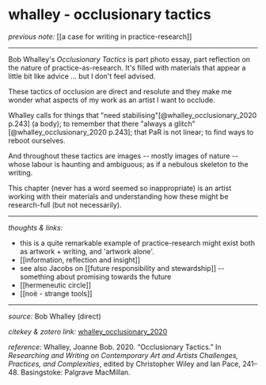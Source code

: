 # whalley - occlusionary tactics 

_previous note:_ [[a case for writing in practice-research]]

---

Bob Whalley's _Occlusionary Tactics_ is part photo essay, part reflection on the nature of practice-as-research. It's filled with materials that appear a little bit like advice ... but I don't feel advised.

These tactics of occlusion are direct and resolute and they make me wonder what aspects of my work as an artist I want to occlude. 

Whalley calls for things that "need stabilising"[@whalley_occlusionary_2020 p.243] (a body); to remember that there "always a glitch" [@whalley_occlusionary_2020 p.243]; that PaR is not linear; to find ways to reboot ourselves.

And throughout these tactics are images -- mostly images of nature -- whose labour is haunting and ambiguous; as if a nebulous skeleton to the writing. 

This chapter (never has a word seemed so inappropriate) is an artist working with their materials and understanding how these might be research-full (but not necessarily). 



---

_thoughts & links:_

- this is a quite remarkable example of practice-research might exist both as artwork + writing, and 'artwork alone'. 
- [[information, reflection and insight]]
- see also Jacobs on [[future responsibility and stewardship]] -- something about promising towards the future
- [[hermeneutic circle]]
- [[noë - strange tools]]

---

_source:_ Bob Whalley (direct)

_citekey & zotero link:_ [whalley_occlusionary_2020](zotero://select/items/1_VZFBAVEA)

_reference:_ Whalley, Joanne Bob. 2020. “Occlusionary Tactics.” In _Researching and Writing on Contemporary Art and Artists Challenges, Practices, and Complexities_, edited by Christopher Wiley and Ian Pace, 241–48. Basingstoke: Palgrave MacMillan.



